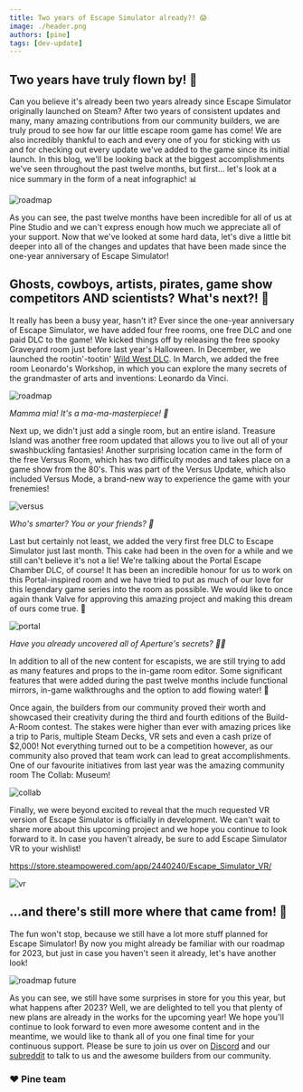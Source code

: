 ```yaml
---
title: Two years of Escape Simulator already?! 😱
image: ./header.png
authors: [pine]
tags: [dev-update]
---
```


## Two years have truly flown by! 🥳

Can you believe it's already been two years already since Escape Simulator originally launched on Steam? After two years of consistent updates and many, many amazing contributions from our community builders, we are truly proud to see how far our little escape room game has come! We are also incredibly thankful to each and every one of you for sticking with us and for checking out every update we've added to the game since its initial launch. In this blog, we'll be looking back at the biggest accomplishments we've seen throughout the past twelve months, but first... let's look at a nice summary in the form of a neat infographic! 📊

![roadmap](./roadmap.jpg)

As you can see, the past twelve months have been incredible for all of us at Pine Studio and we can't express enough how much we appreciate all of your support. Now that we've looked at some hard data, let's dive a little bit deeper into all of the changes and updates that have been made since the one-year anniversary of Escape Simulator!

## Ghosts, cowboys, artists, pirates, game show competitors AND scientists? What's next?! 🤯

It really has been a busy year, hasn't it? Ever since the one-year anniversary of Escape Simulator, we have added four free rooms, one free DLC and one paid DLC to the game! We kicked things off by releasing the  free spooky Graveyard room just before last year's Halloween. In December, we launched the rootin'-tootin' [Wild West DLC](https://store.steampowered.com/app/2175260/Escape_Simulator_Wild_West_DLC/). In March, we added the free room Leonardo's Workshop, in which you can explore the many secrets of the grandmaster of arts and inventions: Leonardo da Vinci. 

![roadmap](./davinci.jpg)

_Mamma mia! It's a ma-ma-masterpiece! 🎨_

Next up, we didn't just add a single room, but an entire island. Treasure Island was another free room updated that allows you to live out all of your swashbuckling fantasies! Another surprising location came in the form of the free Versus Room, which has two difficulty modes and takes place on a game show from the 80's. This was part of the Versus Update, which also included Versus Mode, a brand-new way to experience the game with your frenemies!


![versus](./versus.gif)

_Who's smarter? You or your friends? 🧠_

Last but certainly not least, we added the very first free DLC to Escape Simulator just last month. This cake had been in the oven for a while and we still can't believe it's not a lie! We're talking about the Portal Escape Chamber DLC, of course! It has been an incredible honour for us to work on this Portal-inspired room and we have tried to put as much of our love for this legendary game series into the room as possible. We would like to once again thank Valve for approving this amazing project and making this dream of ours come true. 🙌


![portal](./portal.jpg)

_Have you already uncovered all of Aperture's secrets? 👨‍🔬_

In addition to all of the new content for escapists, we are still trying to add as many features and props to the in-game room editor. Some significant features that were added during the past twelve months include functional mirrors, in-game walkthroughs and the option to add flowing water! 🌊

Once again, the builders from our community proved their worth and showcased their creativity during the third and fourth editions of the Build-A-Room contest. The stakes were higher than ever with amazing prices like a trip to Paris, multiple Steam Decks, VR sets and even a cash prize of $2,000! Not everything turned out to be a competition however, as our community also proved that team work can lead to great accomplishments. One of our favourite initiatives from last year was the amazing community room The Collab: Museum!


![collab](./collab.jpg)

Finally, we were beyond excited to reveal that the much requested VR version of Escape Simulator is officially in development. We can't wait to share more about this upcoming project and we hope you continue to look forward to it. In case you haven't already, be sure to add Escape Simulator VR to your wishlist!

https://store.steampowered.com/app/2440240/Escape_Simulator_VR/


![vr](./vr.png)

## ...and there's still more where that came from! 👀

The fun won't stop, because we still have a lot more stuff planned for Escape Simulator! By now you might already be familiar with our roadmap for 2023, but just in case you haven't seen it already, let's have another look!

![roadmap future](./roadmap2.jpg)

As you can see, we still have some surprises in store for you this year, but what happens after 2023? Well, we are delighted to tell you that plenty of new plans are already in the works for the upcoming year! We hope you'll continue to look forward to even more awesome content and in the meantime, we would like to thank all of you one final time for your continuous support. Please be sure to join us over on [Discord](https://discord.gg/pinestudio) and our [subreddit](https://www.reddit.com/r/PlayEscapeSimulator/) to talk to us and the awesome builders from our community.

### ♥ Pine team
